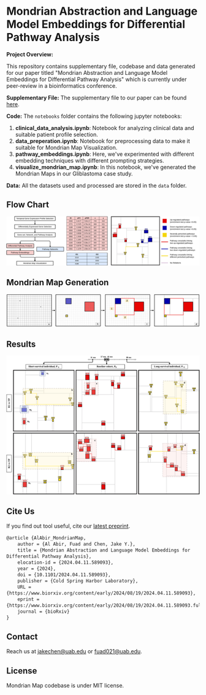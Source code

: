 # Mondrian Abstraction and Language Model Embeddings for Differential Pathway Analysis

**Project Overview:**

This repository contains supplementary file, codebase and data generated for our paper titled "Mondrian Abstraction and Language Model Embeddings for Differential Pathway Analysis" which is currently under peer-review in a bioinformatics conference.

**Supplementary File:** The supplementary file to our paper can be found [here](https://github.com/aimed-lab/mondrian-map/blob/main/supplementary-file.pdf).

**Code:** The `notebooks` folder contains the following jupyter notebooks:

1. **clinical_data_analysis.ipynb**: Notebook for analyzing clinical data and suitable patient profile selection.
2. **data_preperation.ipynb**: Notebook for preprocessing data to make it suitable for Mondrian Map Visualization.
3. **pathway_embeddings.ipynb**: Here, we've experimented with different embedding techniques with different prompting strategies.
3. **visualize_mondrian_map.ipynb**: In this notebook, we've generated the Mondrian Maps in our Gliblastoma case study.

**Data:** All the datasets used and processed are stored in the `data` folder.

## Flow Chart
![Flow-Diagram](figures/banner.png)

## Mondrian Map Generation
![Methodology](figures/method.png)

## Results
![Results](figures/results.png)

## Cite Us

If you find out tool useful, cite our [latest preprint](https://www.biorxiv.org/content/10.1101/2024.04.11.589093v2).

```
@article {AlAbir_MondrianMap,
	author = {Al Abir, Fuad and Chen, Jake Y.},
	title = {Mondrian Abstraction and Language Model Embeddings for Differential Pathway Analysis},
	elocation-id = {2024.04.11.589093},
	year = {2024},
	doi = {10.1101/2024.04.11.589093},
	publisher = {Cold Spring Harbor Laboratory},
	URL = {https://www.biorxiv.org/content/early/2024/08/19/2024.04.11.589093},
	eprint = {https://www.biorxiv.org/content/early/2024/08/19/2024.04.11.589093.full.pdf},
	journal = {bioRxiv}
}
```

## Contact

Reach us at [jakechen@uab.edu](mailto:jakechen@uab.edu) or [fuad021@uab.edu](mailto:fuad021@uab.edu).

## License
Mondrian Map codebase is under MIT license.
